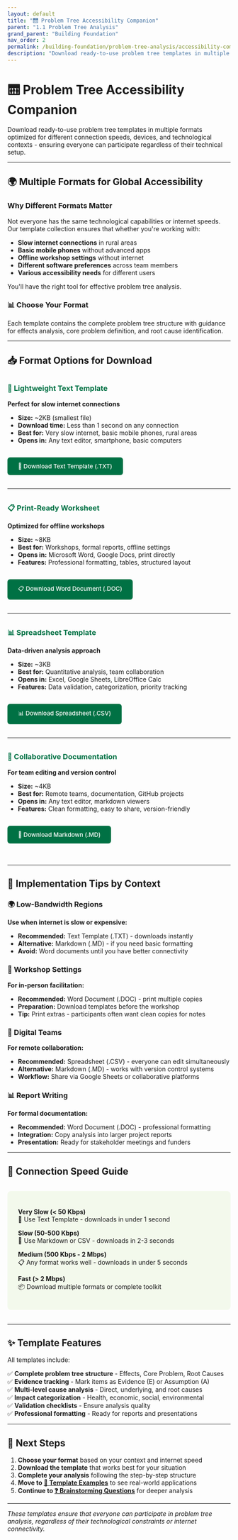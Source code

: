 ```yaml
---
layout: default
title: "🛗 Problem Tree Accessibility Companion"
parent: "1.1 Problem Tree Analysis"
grand_parent: "Building Foundation"
nav_order: 2
permalink: /building-foundation/problem-tree-analysis/accessibility-companion/
description: "Download ready-to-use problem tree templates in multiple formats optimized for different connection speeds, devices, and contexts"
---
```


# 🛗 Problem Tree Accessibility Companion

Download ready-to-use problem tree templates in multiple formats optimized for different connection speeds, devices, and technological contexts - ensuring everyone can participate regardless of their technical setup.

---

## 🌍 Multiple Formats for Global Accessibility

### Why Different Formats Matter

Not everyone has the same technological capabilities or internet speeds. Our template collection ensures that whether you're working with:

- **Slow internet connections** in rural areas
- **Basic mobile phones** without advanced apps  
- **Offline workshop settings** without internet
- **Different software preferences** across team members
- **Various accessibility needs** for different users

You'll have the right tool for effective problem tree analysis.

### 📊 Choose Your Format

Each template contains the complete problem tree structure with guidance for effects analysis, core problem definition, and root cause identification.

---

<script>
// Plain Text Template - Ultra-lightweight for slow connections
function downloadTextTemplate() {
  const textContent = `PROBLEM TREE ANALYSIS TEMPLATE
=====================================
Building Foundation Toolkit
Generated: ${new Date().toLocaleDateString()}

=====================================
ORGANIZATION DETAILS
=====================================
Organization Name: _______________________
Project Title: ___________________________
Date of Analysis: ________________________
Facilitator(s): __________________________
Participants: ____________________________

=====================================
STEP 1: EFFECTS / CONSEQUENCES
=====================================
What happens because of this problem?
Think about immediate and long-term impacts.

IMMEDIATE EFFECTS (0-6 months):
Effect 1: _________________________________ (E/A)
Effect 2: _________________________________ (E/A)
Effect 3: _________________________________ (E/A)
Effect 4: _________________________________ (E/A)

LONG-TERM EFFECTS (1+ years):
Effect 1: _________________________________ (E/A)
Effect 2: _________________________________ (E/A)
Effect 3: _________________________________ (E/A)
Effect 4: _________________________________ (E/A)

Impact Categories:
[ ] Health impacts
[ ] Economic impacts
[ ] Social impacts
[ ] Environmental impacts
[ ] Educational impacts
[ ] Gender-specific impacts

=====================================
STEP 2: CORE PROBLEM STATEMENT
=====================================
Define the main issue using specific data.

PROBLEM DEFINITION TEMPLATE:
[Number/Percentage] of [Target Population] 
in [Geographic Location] 
experience/lack/face [Specific Problem]
during/because of [Time Period/Context]

WHO is affected? _________________________
  - Primary group: _______________________
  - Secondary groups: _____________________
  
WHERE is the problem? ____________________
  - Specific locations: __________________
  - Urban/Rural/Peri-urban: ______________
  
WHAT is the problem? _____________________
  - Core issue: __________________________
  - Related problems: ____________________
  
WHEN does it occur? ______________________
  - Frequency: ___________________________
  - Duration: ____________________________
  
HOW MANY are affected? ___________________
  - Direct impact: _______________________
  - Indirect impact: _____________________

PROBLEM STATEMENT:
_____________________________________________
_____________________________________________
_____________________________________________

=====================================
STEP 3: ROOT CAUSES ANALYSIS
=====================================
Why does this problem exist?
Use the "5 Whys" technique for each cause.

LEVEL 1 - DIRECT CAUSES:
-----------------------
[ ] Economic Causes: ______________________ (E/A)
    Why? __________________________________
    
[ ] Social/Cultural Causes: _______________ (E/A)
    Why? __________________________________
    
[ ] System/Infrastructure: ________________ (E/A)
    Why? __________________________________
    
[ ] Geographic/Environmental: _____________ (E/A)
    Why? __________________________________
    
[ ] Political/Governance: _________________ (E/A)
    Why? __________________________________

LEVEL 2 - UNDERLYING CAUSES:
----------------------------
For each Level 1 cause, ask "Why does this exist?"

Economic → Why? ___________________________
         → Why? ___________________________
         
Social → Why? _____________________________
       → Why? _____________________________
       
System → Why? _____________________________
       → Why? _____________________________
       
Geographic → Why? _________________________
           → Why? _________________________

LEVEL 3 - ROOT CAUSES:
----------------------
Continue asking "Why?" until you reach the deepest level

Root Cause 1: _____________________________
Root Cause 2: _____________________________
Root Cause 3: _____________________________
Root Cause 4: _____________________________

=====================================
VALIDATION & EVIDENCE
=====================================

Evidence Sources:
[ ] Research studies: _____________________
[ ] Government data: ______________________
[ ] Community surveys: ____________________
[ ] Expert interviews: ____________________
[ ] Direct observation: ___________________

Assumptions to Validate:
1. _________________________________________
2. _________________________________________
3. _________________________________________
4. _________________________________________

=====================================
NOTES & OBSERVATIONS
=====================================
_____________________________________________
_____________________________________________
_____________________________________________
_____________________________________________

=====================================
LEGEND
=====================================
(E) = Evidence-based (supported by data/research)
(A) = Assumption (needs validation)

Template Version: 2.0
Building Foundation Toolkit`;

  const blob = new Blob([textContent], { type: 'text/plain;charset=utf-8' });
  const url = window.URL.createObjectURL(blob);
  const a = document.createElement('a');
  a.href = url;
  a.download = 'problem-tree-template.txt';
  document.body.appendChild(a);
  a.click();
  document.body.removeChild(a);
  window.URL.revokeObjectURL(url);
}

// Word Document Template
function downloadWordDoc() {
  const htmlContent = `
    <html xmlns:o='urn:schemas-microsoft-com:office:office' 
          xmlns:w='urn:schemas-microsoft-com:office:word' 
          xmlns='http://www.w3.org/TR/REC-html40'>
    <head>
      <meta charset='utf-8'>
      <title>Problem Tree Analysis Template</title>
      <style>
        @page { size: A4; margin: 2cm; }
        body { 
          font-family: 'Segoe UI', Arial, sans-serif; 
          line-height: 1.6;
          color: #2a2a2a;
        }
        h1 { 
          color: #007144; 
          border-bottom: 2px solid #007144;
          padding-bottom: 10px;
          margin-bottom: 20px;
        }
        h2 { 
          color: #007144; 
          margin-top: 30px;
          background: #f3f9ec;
          padding: 10px;
          border-left: 4px solid #007144;
        }
        h3 {
          color: #007144;
          margin-top: 20px;
        }
        .box { 
          border: 1px solid #e5e5e5; 
          padding: 15px; 
          margin: 15px 0;
          background: #fafafa;
          border-radius: 5px;
        }
        table { 
          width: 100%; 
          border-collapse: collapse; 
          margin: 20px 0;
        }
        td, th { 
          border: 1px solid #e5e5e5; 
          padding: 12px; 
          text-align: left;
        }
        th { 
          background-color: #f3f9ec;
          color: #007144;
          font-weight: bold;
        }
      </style>
    </head>
    <body>
      <h1>🌳 PROBLEM TREE ANALYSIS TEMPLATE</h1>
      <p>Building Foundation Toolkit</p>
      
      <div class='box'>
        <h3>📋 Organization Details</h3>
        <table>
          <tr><td><strong>Organization Name</strong></td><td>_____________________________________________</td></tr>
          <tr><td><strong>Project Title</strong></td><td>_____________________________________________</td></tr>
          <tr><td><strong>Date of Analysis</strong></td><td>_____________________________________________</td></tr>
          <tr><td><strong>Facilitator(s)</strong></td><td>_____________________________________________</td></tr>
          <tr><td><strong>Participants</strong></td><td>_____________________________________________</td></tr>
        </table>
      </div>
      
      <h2>🌿 STEP 1: EFFECTS / CONSEQUENCES</h2>
      <p><em>What happens because this problem exists?</em></p>
      
      <table>
        <tr><th colspan='2'>Immediate Effects (0-6 months)</th><th colspan='2'>Long-term Effects (1+ years)</th></tr>
        <tr><td>1.</td><td>________________________________ (E/A)</td><td>1.</td><td>________________________________ (E/A)</td></tr>
        <tr><td>2.</td><td>________________________________ (E/A)</td><td>2.</td><td>________________________________ (E/A)</td></tr>
        <tr><td>3.</td><td>________________________________ (E/A)</td><td>3.</td><td>________________________________ (E/A)</td></tr>
        <tr><td>4.</td><td>________________________________ (E/A)</td><td>4.</td><td>________________________________ (E/A)</td></tr>
      </table>
      
      <h2>🎯 STEP 2: CORE PROBLEM STATEMENT</h2>
      <div class='box'>
        <p><strong>Problem Statement:</strong> ____________________________________________________________________</p>
      </div>
      
      <h2>🌱 STEP 3: ROOT CAUSES ANALYSIS</h2>
      <table>
        <tr><th>Category</th><th>Cause</th><th>Why does this exist?</th></tr>
        <tr><td><strong>Economic</strong></td><td>_________________________ (E/A)</td><td>_________________________</td></tr>
        <tr><td><strong>Social/Cultural</strong></td><td>_________________________ (E/A)</td><td>_________________________</td></tr>
        <tr><td><strong>System/Infrastructure</strong></td><td>_________________________ (E/A)</td><td>_________________________</td></tr>
        <tr><td><strong>Geographic/Environmental</strong></td><td>_________________________ (E/A)</td><td>_________________________</td></tr>
        <tr><td><strong>Political/Governance</strong></td><td>_________________________ (E/A)</td><td>_________________________</td></tr>
      </table>
      
      <div class='box'>
        <h3>📖 Legend</h3>
        <p><strong>(E)</strong> = Evidence-based (supported by data/research)</p>
        <p><strong>(A)</strong> = Assumption (needs validation)</p>
      </div>
    </body>
    </html>`;

  const blob = new Blob(['\ufeff', htmlContent], { type: 'application/msword' });
  const url = window.URL.createObjectURL(blob);
  const a = document.createElement('a');
  a.href = url;
  a.download = 'problem-tree-template.doc';
  document.body.appendChild(a);
  a.click();
  document.body.removeChild(a);
  window.URL.revokeObjectURL(url);
}

// CSV Spreadsheet Template
function downloadCSVTemplate() {
  const csvContent = `Section,Category,Level,Description,Evidence/Assumption,Data Source,Priority,Notes
ORGANIZATION,,,,,,,
Organization Name,,,,,,,
Project Title,,,,,,,
Date of Analysis,,,,,,,
Facilitator(s),,,,,,,
Participants,,,,,,,
,,,,,,,
EFFECTS,Economic,Immediate,"Income loss",E,"Survey data",High,
EFFECTS,Economic,Long-term,"Reduced economic growth",A,,Medium,
EFFECTS,Social,Immediate,"Family stress",E,"Interviews",High,
EFFECTS,Social,Long-term,"Social fragmentation",A,,Medium,
EFFECTS,Health,Immediate,"Increased illness",E,"Health records",High,
EFFECTS,Health,Long-term,"Chronic conditions",A,,Medium,
,,,,,,,
PROBLEM,Core Issue,,"Define the main problem here",E,,High,
PROBLEM,Who,Primary,"Target population",,,,
PROBLEM,Where,Location,"Geographic area",,,,
PROBLEM,What,Core,"Main issue",,,,
PROBLEM,When,Frequency,"How often",,,,
PROBLEM,Scale,Direct,"Number directly affected",,,,
,,,,,,,
CAUSES,Economic,Level 1,"Lack of funding",E,"Budget analysis",High,
CAUSES,Economic,Level 2,"Why: Poor revenue generation",A,,Medium,
CAUSES,Social,Level 1,"Cultural barriers",E,"Community research",High,
CAUSES,System,Level 1,"Weak infrastructure",E,"Infrastructure audit",High,
CAUSES,Geographic,Level 1,"Remote location",E,"GIS data",High,
CAUSES,Political,Level 1,"Policy gaps",E,"Policy review",High,
,,,,,,,
VALIDATION,Evidence Sources,,"List all data sources used",,,,
NOTES,,,"Additional observations",,,,`;

  const blob = new Blob([csvContent], { type: 'text/csv;charset=utf-8;' });
  const url = window.URL.createObjectURL(blob);
  const a = document.createElement('a');
  a.href = url;
  a.download = 'problem-tree-template.csv';
  document.body.appendChild(a);
  a.click();
  document.body.removeChild(a);
  window.URL.revokeObjectURL(url);
}

// Markdown Template
function downloadMarkdownTemplate() {
  const markdownContent = `# Problem Tree Analysis Template

## 🏢 Organization Details

| Field | Information |
|-------|-------------|
| **Organization Name** | |
| **Project Title** | |
| **Date of Analysis** | ${new Date().toLocaleDateString()} |
| **Facilitator(s)** | |
| **Participants** | |

---

## 🌿 STEP 1: Effects / Consequences

*What happens because of this problem?*

### Immediate Effects (0-6 months)

1. **Effect 1:** _________________________________ (E/A)
2. **Effect 2:** _________________________________ (E/A)
3. **Effect 3:** _________________________________ (E/A)
4. **Effect 4:** _________________________________ (E/A)

### Long-term Effects (1+ years)

1. **Effect 1:** _________________________________ (E/A)
2. **Effect 2:** _________________________________ (E/A)
3. **Effect 3:** _________________________________ (E/A)
4. **Effect 4:** _________________________________ (E/A)

### Impact Categories

- [ ] Health impacts
- [ ] Economic impacts
- [ ] Social impacts
- [ ] Environmental impacts
- [ ] Educational impacts
- [ ] Gender-specific impacts

---

## 🎯 STEP 2: Core Problem Statement

> **Template:** [Number/Percentage] of [Target Population] in [Geographic Location] experience/lack/face [Specific Problem]

### Problem Statement

\`\`\`
[Write your complete problem statement here]
\`\`\`

---

## 🌱 STEP 3: Root Causes Analysis

| Category | Cause | Evidence Type | Why? |
|----------|-------|---------------|------|
| **Economic** | | (E/A) | |
| **Social/Cultural** | | (E/A) | |
| **System/Infrastructure** | | (E/A) | |
| **Geographic/Environmental** | | (E/A) | |
| **Political/Governance** | | (E/A) | |

---

## 📖 Legend

- **(E)** = Evidence-based (supported by data/research)
- **(A)** = Assumption (needs validation)

---

*Template Version 2.0 | Building Foundation Toolkit*`;

  const blob = new Blob([markdownContent], { type: 'text/markdown;charset=utf-8' });
  const url = window.URL.createObjectURL(blob);
  const a = document.createElement('a');
  a.href = url;
  a.download = 'problem-tree-template.md';
  document.body.appendChild(a);
  a.click();
  document.body.removeChild(a);
  window.URL.revokeObjectURL(url);
}
</script>

## 📥 Format Options for Download

<div class="template-downloads">

### 📝 Lightweight Text Template
**Perfect for slow internet connections**
- **Size:** ~2KB (smallest file)
- **Download time:** Less than 1 second on any connection
- **Best for:** Very slow internet, basic mobile phones, rural areas
- **Opens in:** Any text editor, smartphone, basic computers

<button onclick="downloadTextTemplate()" class="btn btn-primary" style="margin: 1rem 0;">📝 Download Text Template (.TXT)</button>

---

### 📋 Print-Ready Worksheet  
**Optimized for offline workshops**
- **Size:** ~8KB  
- **Best for:** Workshops, formal reports, offline settings
- **Opens in:** Microsoft Word, Google Docs, print directly
- **Features:** Professional formatting, tables, structured layout

<button onclick="downloadWordDoc()" class="btn btn-primary" style="margin: 1rem 0;">📋 Download Word Document (.DOC)</button>

---

### 📊 Spreadsheet Template
**Data-driven analysis approach**
- **Size:** ~3KB
- **Best for:** Quantitative analysis, team collaboration
- **Opens in:** Excel, Google Sheets, LibreOffice Calc
- **Features:** Data validation, categorization, priority tracking

<button onclick="downloadCSVTemplate()" class="btn btn-primary" style="margin: 1rem 0;">📊 Download Spreadsheet (.CSV)</button>

---

### 📑 Collaborative Documentation
**For team editing and version control**
- **Size:** ~4KB
- **Best for:** Remote teams, documentation, GitHub projects
- **Opens in:** Any text editor, markdown viewers
- **Features:** Clean formatting, easy to share, version-friendly

<button onclick="downloadMarkdownTemplate()" class="btn btn-primary" style="margin: 1rem 0;">📑 Download Markdown (.MD)</button>

</div>

---

## 🚀 Implementation Tips by Context

### 🌍 Low-Bandwidth Regions
**Use when internet is slow or expensive:**
- **Recommended:** Text Template (.TXT) - downloads instantly
- **Alternative:** Markdown (.MD) - if you need basic formatting
- **Avoid:** Word documents until you have better connectivity

### 🏫 Workshop Settings  
**For in-person facilitation:**
- **Recommended:** Word Document (.DOC) - print multiple copies
- **Preparation:** Download templates before the workshop
- **Tip:** Print extras - participants often want clean copies for notes

### 👥 Digital Teams
**For remote collaboration:**
- **Recommended:** Spreadsheet (.CSV) - everyone can edit simultaneously
- **Alternative:** Markdown (.MD) - works with version control systems
- **Workflow:** Share via Google Sheets or collaborative platforms

### 📊 Report Writing
**For formal documentation:**
- **Recommended:** Word Document (.DOC) - professional formatting
- **Integration:** Copy analysis into larger project reports
- **Presentation:** Ready for stakeholder meetings and funders

---

## 📶 Connection Speed Guide

<div style="background: #f3f9ec; padding: 1.5rem; border-radius: 8px; margin: 2rem 0;">

**Very Slow (< 50 Kbps)**  
📝 Use Text Template - downloads in under 1 second

**Slow (50-500 Kbps)**  
📑 Use Markdown or CSV - downloads in 2-3 seconds  

**Medium (500 Kbps - 2 Mbps)**  
📋 Any format works well - downloads in under 5 seconds

**Fast (> 2 Mbps)**  
📦 Download multiple formats or complete toolkit

</div>

---

## ✨ Template Features

All templates include:

✅ **Complete problem tree structure** - Effects, Core Problem, Root Causes  
✅ **Evidence tracking** - Mark items as Evidence (E) or Assumption (A)  
✅ **Multi-level cause analysis** - Direct, underlying, and root causes  
✅ **Impact categorization** - Health, economic, social, environmental  
✅ **Validation checklists** - Ensure analysis quality  
✅ **Professional formatting** - Ready for reports and presentations  

---

## 🚀 Next Steps

1. **Choose your format** based on your context and internet speed
2. **Download the template** that works best for your situation  
3. **Complete your analysis** following the step-by-step structure
4. **Move to [🌳 Template Examples](../template-use-cases/)** to see real-world applications
5. **Continue to [❓ Brainstorming Questions](../brainstorming-questions/)** for deeper analysis

---

*These templates ensure that everyone can participate in problem tree analysis, regardless of their technological constraints or internet connectivity.*

<style>
.btn {
  display: inline-block;
  padding: 0.75rem 1.5rem;
  background: #007144;
  color: white !important;
  text-decoration: none;
  border: none;
  border-radius: 6px;
  font-weight: 500;
  cursor: pointer;
  transition: background 0.2s ease;
  font-family: inherit;
}

.btn:hover {
  background: #005c38;
  text-decoration: none;
}

.btn-primary {
  background: #007144;
}

.template-downloads {
  margin: 2rem 0;
}

.template-downloads h3 {
  color: #007144;
  margin-top: 2rem;
}
</style>